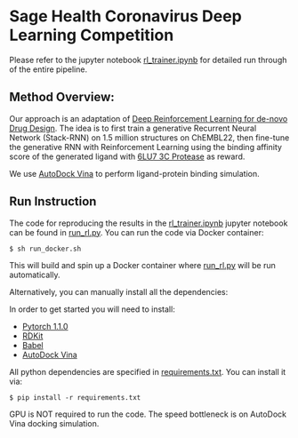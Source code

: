 # Sage Health Coronavirus Deep Learning Competition #

Please refer to the jupyter notebook [rl_trainer.ipynb](https://github.com/flyyufelix/nCoV_DRL_Competition/blob/master/rl_trainer.ipynb) for detailed run through of the entire pipeline. 

## Method Overview: ##

Our approach is an adaptation of  [Deep Reinforcement Learning for de-novo Drug Design](https://github.com/isayev/ReLeaSE). The idea is to first train a generative Recurrent Neural Network (Stack-RNN) on 1.5 million structures on ChEMBL22, then fine-tune the generative RNN with Reinforcement Learning using the binding affinity score of the generated ligand with  [6LU7 3C Protease](https://www.rcsb.org/structure/6LU7)  as reward.

We use  [AutoDock Vina](http://vina.scripps.edu/)  to perform ligand-protein binding simulation.

## Run Instruction ##

The code for reproducing the results in the [rl_trainer.ipynb](https://github.com/flyyufelix/nCoV_DRL_Competition/blob/master/rl_trainer.ipynb) jupyter notebook can be found in [run_rl.py](https://github.com/flyyufelix/nCoV_DRL_Competition/blob/master/run_rl.py). You can run the code via Docker container:

```
$ sh run_docker.sh
```

This will build and spin up a Docker container where [run_rl.py](https://github.com/flyyufelix/nCoV_DRL_Competition/blob/master/run_rl.py) will be run automatically.

Alternatively, you can manually install all the dependencies:

In order to get started you will need to install:

-   [Pytorch 1.1.0](https://pytorch.org/)
-   [RDKit](https://www.rdkit.org/docs/Install.html)
-   [Babel](http://openbabel.org/wiki/Main_Page)
-   [AutoDock Vina](http://vina.scripps.edu)

All python dependencies are specified in [requirements.txt](https://github.com/flyyufelix/nCoV_DRL_Competition/blob/master/requirements.txt). You can install it via:

```
$ pip install -r requirements.txt
```

GPU is NOT required to run the code. The speed bottleneck is on AutoDock Vina docking simulation. 
